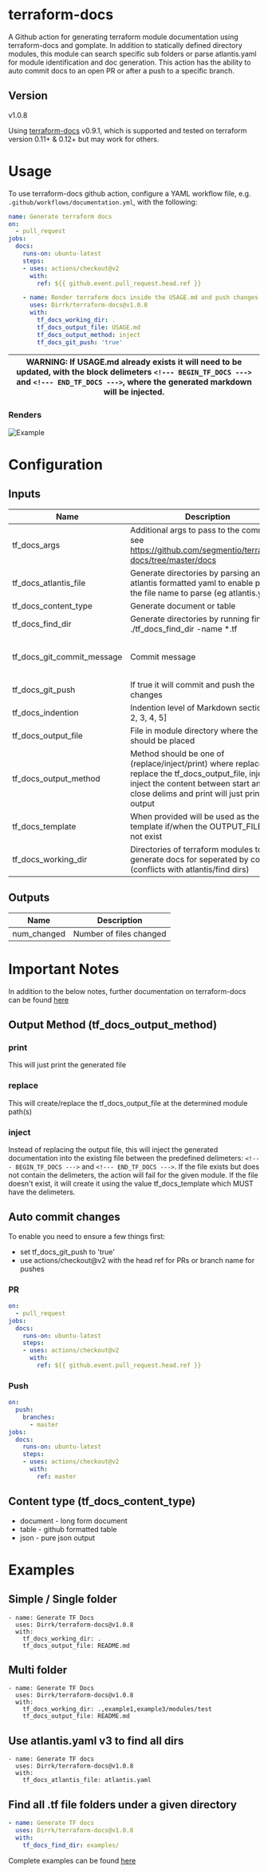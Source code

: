 # terraform-docs
A Github action for generating terraform module documentation using terraform-docs and gomplate. In addition to statically defined directory modules, this module can search specific sub folders or parse atlantis.yaml for module identification and doc generation.  This action has the ability to auto commit docs to an open PR or after a push to a specific branch.
## Version
v1.0.8

Using [terraform-docs](https://github.com/segmentio/terraform-docs) v0.9.1, which is supported and tested on terraform version 0.11+ & 0.12+ but may work for others.



# Usage
To use terraform-docs github action, configure a YAML workflow file, e.g. `.github/workflows/documentation.yml`, with the following:
```yaml
name: Generate terraform docs
on:
  - pull_request
jobs:
  docs:
    runs-on: ubuntu-latest
    steps:
    - uses: actions/checkout@v2
      with:
        ref: ${{ github.event.pull_request.head.ref }}

    - name: Render terraform docs inside the USAGE.md and push changes back to PR branch
      uses: Dirrk/terraform-docs@v1.0.8
      with:
        tf_docs_working_dir: .
        tf_docs_output_file: USAGE.md
        tf_docs_output_method: inject
        tf_docs_git_push: 'true'
```
| WARNING: If USAGE.md already exists it will need to be updated, with the block delimeters `<!--- BEGIN_TF_DOCS --->` and `<!--- END_TF_DOCS --->`, where the generated markdown will be injected. |
| --- |

### Renders
![Example](examples/example.png?raw=true "Example Output")

# Configuration

## Inputs

| Name | Description | Default | Required |
|------|-------------|---------|----------|
| tf\_docs\_args | Additional args to pass to the command see https://github.com/segmentio/terraform-docs/tree/master/docs |  | false |
| tf\_docs\_atlantis\_file | Generate directories by parsing an atlantis formatted yaml to enable provide the file name to parse (eg atlantis.yaml) | disabled | false |
| tf\_docs\_content\_type | Generate document or table | table | false |
| tf\_docs\_find\_dir | Generate directories by running find ./tf\_docs\_find\_dir -name \*.tf | disabled | false |
| tf\_docs\_git\_commit\_message | Commit message | terraform-docs: automated action | false |
| tf\_docs\_git\_push | If true it will commit and push the changes | false | false |
| tf\_docs\_indention | Indention level of Markdown sections [1, 2, 3, 4, 5] | 2 | false |
| tf\_docs\_output\_file | File in module directory where the docs should be placed | USAGE.md | false |
| tf\_docs\_output\_method | Method should be one of (replace/inject/print) where replace will replace the tf\_docs\_output\_file, inject will inject the content between start and close delims and print will just print the output | inject | false |
| tf\_docs\_template | When provided will be used as the template if/when the OUTPUT\_FILE does not exist | # Usage<br><!--- BEGIN\_TF\_DOCS ---><br><!--- END\_TF\_DOCS ---><br> | false |
| tf\_docs\_working\_dir | Directories of terraform modules to generate docs for seperated by commas (conflicts with atlantis/find dirs) | . | false |

## Outputs

| Name | Description |
|------|-------------|
| num\_changed | Number of files changed |

# Important Notes

In addition to the below notes, further documentation on terraform-docs can be found [here](https://github.com/segmentio/terraform-docs)

## Output Method (tf\_docs\_output\_method)

### print
This will just print the generated file

### replace
This will create/replace the tf\_docs\_output\_file at the determined module path(s)

### inject
Instead of replacing the output file, this will inject the generated documentation into the existing file between the predefined delimeters: `<!--- BEGIN_TF_DOCS --->` and `<!--- END_TF_DOCS --->`.  If the file exists but does not contain the delimeters, the action will fail for the given module.  If the file doesn't exist, it will create it using the value tf\_docs\_template which MUST have the delimeters.

## Auto commit changes
To enable you need to ensure a few things first:
- set tf\_docs\_git\_push to 'true'
- use actions/checkout@v2 with the head ref for PRs or branch name for pushes

### PR
```yaml
on:
  - pull_request
jobs:
  docs:
    runs-on: ubuntu-latest
    steps:
    - uses: actions/checkout@v2
      with:
        ref: ${{ github.event.pull_request.head.ref }}
```

### Push
```yaml
on:
  push:
    branches:
      - master
jobs:
  docs:
    runs-on: ubuntu-latest
    steps:
    - uses: actions/checkout@v2
      with:
        ref: master
```

## Content type (tf\_docs\_content\_type)
- document - long form document
- table - github formatted table
- json - pure json output


# Examples

## Simple / Single folder
```
- name: Generate TF Docs
  uses: Dirrk/terraform-docs@v1.0.8
  with:
    tf_docs_working_dir: .
    tf_docs_output_file: README.md
```

## Multi folder
```
- name: Generate TF Docs
  uses: Dirrk/terraform-docs@v1.0.8
  with:
    tf_docs_working_dir: .,example1,example3/modules/test
    tf_docs_output_file: README.md
```

## Use atlantis.yaml v3 to find all dirs
```
- name: Generate TF docs
  uses: Dirrk/terraform-docs@v1.0.8
  with:
    tf_docs_atlantis_file: atlantis.yaml
```

## Find all .tf file folders under a given directory
```yaml
- name: Generate TF docs
  uses: Dirrk/terraform-docs@v1.0.8
  with:
    tf_docs_find_dir: examples/
```

Complete examples can be found [here](https://github.com/Dirrk/terraform-docs/tree/v1.0.8/examples)
